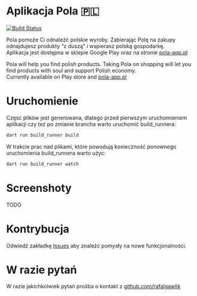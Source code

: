 # Aplikacja Pola 🇵🇱

[![Build Status](https://github.com/KlubJagiellonski/pola-android/workflows/Tests/badge.svg)](https://github.com/KlubJagiellonski/pola-flutter/actions)

Pola pomoże Ci odnaleźć polskie wyroby. Zabierając Polę na zakupy odnajdujesz produkty “z duszą” i wspierasz polską gospodarkę.  
Aplikacja jest dostępna w sklepie Google Play oraz na stronie [pola-app.pl](https://www.pola-app.pl/)


Pola will help you find polish products. Taking Pola on shopping will let you find products with soul and support Polish economy.  
Currently available on Play store and [pola-app.pl](https://www.pola-app.pl/)


# Uruchomienie

Część plików jest generowana, dlatego przed pierwszym uruchomieniem aplikacji czy też po zmianie brancha warto uruchomić build_runnera:

```bash
dart run build_runner build
```

W trakcie prac nad plikami, które powodują konieczność ponownego uruchomienia build_runnera warto użyc:

```bash
dart run build_runner watch
```

# Screenshoty

TODO

# Kontrybucja

Odwiedź zakładkę [Issues](https://github.com/KlubJagiellonski/pola-flutter/issues) aby znaleźć pomysły na nowe funkcjonalności.

# W razie pytań
 
W razie jakichkolwiek pytań prośba o kontakt z [github.com/rafalgawlik](https://github.com/rafalgawlik)
